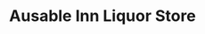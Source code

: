 ---
title: "Ausable Inn Liquor Store"
url: /keene-valley/ausable-inn-liquor-store/
shop: alcohol
---